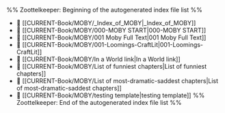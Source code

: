 %% Zoottelkeeper: Beginning of the autogenerated index file list  %%
- 📄 [[CURRENT-Book/MOBY/_Index_of_MOBY|_Index_of_MOBY]]
- 📄 [[CURRENT-Book/MOBY/000-MOBY START|000-MOBY START]]
- 📄 [[CURRENT-Book/MOBY/001 Moby Full Text|001 Moby Full Text]]
- 📄 [[CURRENT-Book/MOBY/001-Loomings-CraftLit|001-Loomings-CraftLit]]
- 📄 [[CURRENT-Book/MOBY/In a World link|In a World link]]
- 📄 [[CURRENT-Book/MOBY/List of funniest chapters|List of funniest chapters]]
- 📄 [[CURRENT-Book/MOBY/List of most-dramatic-saddest chapters|List of most-dramatic-saddest chapters]]
- 📄 [[CURRENT-Book/MOBY/testing template|testing template]]
%% Zoottelkeeper: End of the autogenerated index file list  %%

